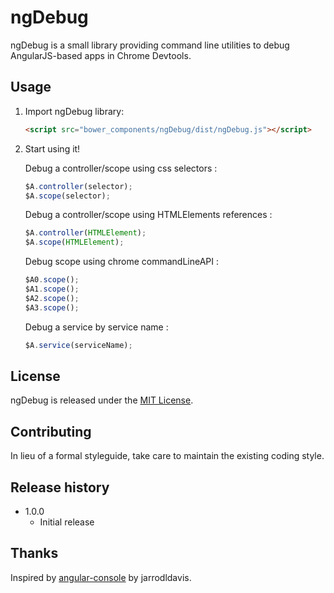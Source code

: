 # ngDebug

ngDebug is a small library providing command line utilities to debug AngularJS-based apps in Chrome Devtools.

## Usage

1. Import ngDebug library:

    ```html
    <script src="bower_components/ngDebug/dist/ngDebug.js"></script>
    ```

2. Start using it!

	Debug a controller/scope using css selectors :
    ```js
    $A.controller(selector);
    $A.scope(selector);
    ```

    Debug a controller/scope using HTMLElements references :
    ```js
    $A.controller(HTMLElement);
    $A.scope(HTMLElement);
    ```

    Debug scope using chrome commandLineAPI :
    ```js
    $A0.scope();
    $A1.scope();
    $A2.scope();
    $A3.scope();
    ```

    Debug a service by service name :
    ```js
    $A.service(serviceName);
    ```

## License
ngDebug is released under the [MIT License](http://opensource.org/licenses/MIT).

## Contributing
In lieu of a formal styleguide, take care to maintain the existing coding style.

## Release history
- 1.0.0
  - Initial release

## Thanks

Inspired by [angular-console](https://github.com/jarrodldavis/angular-console) by jarrodldavis.
